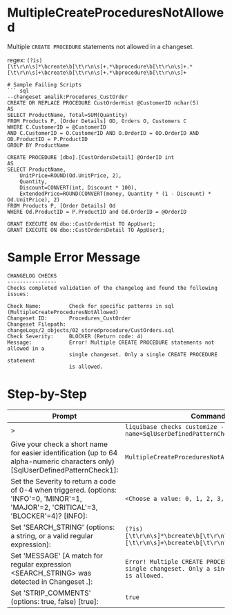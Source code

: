 # MultipleCreateProceduresNotAllowed

Multiple `CREATE PROCEDURE` statements not allowed in a changeset.

regex: `(?is)[\t\r\n\s]*\bcreate\b[\t\r\n\s]+.*\bprocedure\b[\t\r\n\s]+.*[\t\r\n\s]+\bcreate\b[\t\r\n\s]+.*\bprocedure\b[\t\r\n\s]+`

```
# Sample Failing Scripts
``` sql
--changeset amalik:Procedures_CustOrder
CREATE OR REPLACE PROCEDURE CustOrderHist @CustomerID nchar(5)
AS
SELECT ProductName, Total=SUM(Quantity)
FROM Products P, [Order Details] OD, Orders O, Customers C
WHERE C.CustomerID = @CustomerID
AND C.CustomerID = O.CustomerID AND O.OrderID = OD.OrderID AND OD.ProductID = P.ProductID
GROUP BY ProductName 

CREATE PROCEDURE [dbo].[CustOrdersDetail] @OrderID int
AS
SELECT ProductName,
    UnitPrice=ROUND(Od.UnitPrice, 2),
    Quantity,
    Discount=CONVERT(int, Discount * 100), 
    ExtendedPrice=ROUND(CONVERT(money, Quantity * (1 - Discount) * Od.UnitPrice), 2)
FROM Products P, [Order Details] Od
WHERE Od.ProductID = P.ProductID and Od.OrderID = @OrderID

GRANT EXECUTE ON dbo::CustOrderHist TO AppUser1;  
GRANT EXECUTE ON dbo::CustOrdersDetail TO AppUser1; 
```

# Sample Error Message
```
CHANGELOG CHECKS
----------------
Checks completed validation of the changelog and found the following issues:

Check Name:         Check for specific patterns in sql (MultipleCreateProceduresNotAllowed)
Changeset ID:       Procedures_CustOrder
Changeset Filepath: changeLogs/2_objects/02_storedprocedure/CustOrders.sql
Check Severity:     BLOCKER (Return code: 4)
Message:            Error! Multiple CREATE PROCEDURE statements not allowed in a
                    single changeset. Only a single CREATE PROCEDURE statement
                    is allowed.
```

# Step-by-Step
| Prompt | Command or User Input |
| ------ | ----------------------|
| > | `liquibase checks customize --check-name=SqlUserDefinedPatternCheck` |
| Give your check a short name for easier identification (up to 64 alpha-numeric characters only) [SqlUserDefinedPatternCheck1]: | `MultipleCreateProceduresNotAllowed` |
| Set the Severity to return a code of 0-4 when triggered. (options: 'INFO'=0, 'MINOR'=1, 'MAJOR'=2, 'CRITICAL'=3, 'BLOCKER'=4)? [INFO]: | `<Choose a value: 0, 1, 2, 3, 4>` |
| Set 'SEARCH_STRING' (options: a string, or a valid regular expression): | `(?is)[\t\r\n\s]*\bcreate\b[\t\r\n\s]+.*\bprocedure\b[\t\r\n\s]+.*[\t\r\n\s]+\bcreate\b[\t\r\n\s]+.*\bprocedure\b[\t\r\n\s]+` |
| Set 'MESSAGE' [A match for regular expression <SEARCH_STRING> was detected in Changeset <CHANGESET>.]: | `Error! Multiple CREATE PROCEDURE statements not allowed in a single changeset. Only a single CREATE PROCEDURE statement is allowed.` |
| Set 'STRIP_COMMENTS' (options: true, false) [true]: | `true` |
